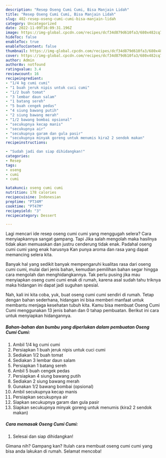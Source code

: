 ```yaml
---
description: "Resep Oseng Cumi Cumi, Bisa Manjain Lidah"
title: "Resep Oseng Cumi Cumi, Bisa Manjain Lidah"
slug: 402-resep-oseng-cumi-cumi-bisa-manjain-lidah
category: Uncategorized
date: 2022-11-09T16:09:31.196Z
image: https://img-global.cpcdn.com/recipes/dcf34d879d610fa3/680x482cq70/oseng-cumi-cumi-foto-resep-utama.jpg
hideToc: false
enableToc: true
enableTocContent: false
thumbnail: https://img-global.cpcdn.com/recipes/dcf34d879d610fa3/680x482cq70/oseng-cumi-cumi-foto-resep-utama.jpg
cover: https://img-global.cpcdn.com/recipes/dcf34d879d610fa3/680x482cq70/oseng-cumi-cumi-foto-resep-utama.jpg
author: Admin
authorAv: notfound
ratingvalue: 3.4
reviewcount: 16
recipeingredient:
- "1/4 kg cumi cumi"
- "1 buah jeruk nipis untuk cuci cumi"
- "1/2 buah tomat"
- "3 lembar daun salam"
- "1 batang sereh"
- "5 buah cengek pedas"
- "4 siung bawang putih"
- "2 siung bawang merah"
- "1/2 bawang bombai opsional"
- "secukupnya kecap manis"
- "secukupnya air"
- "secukupnya garam dan gula pasir"
- "secukupnya minyak goreng untuk menumis kira2 2 sendok makan"
recipeinstructions:

- "Sudah jadi dan siap dihidangkan!"
categories:
- Resep
tags:
- oseng
- cumi
- cumi

katakunci: oseng cumi cumi 
nutrition: 178 calories
recipecuisine: Indonesian
preptime: "PT34M"
cooktime: "PT47M"
recipeyield: "3"
recipecategory: Dessert

---
```



Lagi mencari ide resep oseng cumi cumi yang menggugah selera? Cara menyiapkannya sangat gampang. Tapi Jika salah mengolah maka hasilnya tidak akan memuaskan dan justru cenderung tidak enak. Padahal oseng cumi cumi yang enak harusnya Kan punya aroma dan rasa yang dapat memancing selera kita.




Banyak hal yang sedikit banyak mempengaruhi kualitas rasa dari oseng cumi cumi, mulai dari jenis bahan, kemudian pemilihan bahan segar hingga cara mengolah dan menghidangkannya. Tak perlu pusing jika mau menyiapkan oseng cumi cumi enak di rumah, karena asal sudah tahu triknya maka hidangan ini dapat jadi suguhan spesial.


Nah, kali ini kita coba, yuk, buat oseng cumi cumi sendiri di rumah. Tetap dengan bahan sederhana, hidangan ini bisa memberi manfaat untuk membantu menjaga kesehatan tubuh kita. Kamu bisa membuat Oseng Cumi Cumi menggunakan 13 jenis bahan dan 0 tahap pembuatan. Berikut ini cara untuk menyiapkan hidangannya.

<!--inarticleads1-->

##### Bahan-bahan dan bumbu yang diperlukan dalam pembuatan Oseng Cumi Cumi:

1. Ambil 1/4 kg cumi cumi
1. Persiapkan 1 buah jeruk nipis untuk cuci cumi
1. Sediakan 1/2 buah tomat
1. Sediakan 3 lembar daun salam
1. Persiapkan 1 batang sereh
1. Ambil 5 buah cengek pedas
1. Persiapkan 4 siung bawang putih
1. Sediakan 2 siung bawang merah
1. Gunakan 1/2 bawang bombai (opsional)
1. Ambil secukupnya kecap manis
1. Persiapkan secukupnya air
1. Siapkan secukupnya garam dan gula pasir
1. Siapkan secukupnya minyak goreng untuk menumis (kira2 2 sendok makan)




<!--inarticleads2-->

##### Cara memasak Oseng Cumi Cumi:


1. Selesai dan siap dihidangkan!



Gimana nih? Gampang kan? Itulah cara membuat oseng cumi cumi yang bisa anda lakukan di rumah. Selamat mencoba!
